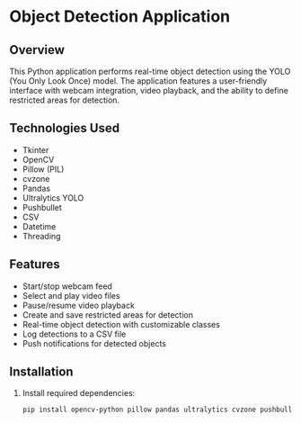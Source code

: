# Object Detection Application

## Overview
This Python application performs real-time object detection using the YOLO (You Only Look Once) model. The application features a user-friendly interface with webcam integration, video playback, and the ability to define restricted areas for detection.

## Technologies Used
- Tkinter
- OpenCV
- Pillow (PIL)
- cvzone
- Pandas
- Ultralytics YOLO
- Pushbullet
- CSV
- Datetime
- Threading

## Features
- Start/stop webcam feed
- Select and play video files
- Pause/resume video playback
- Create and save restricted areas for detection
- Real-time object detection with customizable classes
- Log detections to a CSV file
- Push notifications for detected objects

## Installation
1. Install required dependencies:
   ```bash
   pip install opencv-python pillow pandas ultralytics cvzone pushbullet.py
